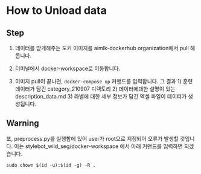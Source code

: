 # How to Unload data
## Step
1. 데이터를 받게해주는 도커 이미지를 aimlk-dockerhub organization에서 pull 해옵니다.

1. 터미널에서 docker-workspace로 이동합니다.

1. 이미지 pull이 끝나면, `docker-compose up` 커맨드를 입력합니다.
                그 결과 1) 훈련데이터가 담긴 category_210907 디렉토리
                        2) 데이터에대한 설명이 있는 description_data.md
                        3) 라벨에 대한 세부 정보가 담긴 엑셀 파일이 데이터가 생성됩니다.
## Warning
또, preprocess.py를 실행함에 있어 user가 root으로 지정되어 오류가 발생할 것입니다.
이는 stylebot_wild_seg/docker-workspace 에서 아래 커맨드를 입력하면 되겠습니다.
```
sudo chown $(id -u):$(id -g) -R . 
```
